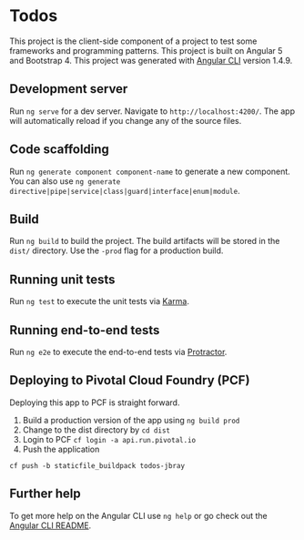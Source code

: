 # Todos

This project is the client-side component of a project to test some frameworks and programming patterns.  This project is built on Angular 5 and Bootstrap 4.  This project was generated with [Angular CLI](https://github.com/angular/angular-cli) version 1.4.9.

## Development server

Run `ng serve` for a dev server. Navigate to `http://localhost:4200/`. The app will automatically reload if you change any of the source files.

## Code scaffolding

Run `ng generate component component-name` to generate a new component. You can also use `ng generate directive|pipe|service|class|guard|interface|enum|module`.

## Build

Run `ng build` to build the project. The build artifacts will be stored in the `dist/` directory. Use the `-prod` flag for a production build.

## Running unit tests

Run `ng test` to execute the unit tests via [Karma](https://karma-runner.github.io).

## Running end-to-end tests

Run `ng e2e` to execute the end-to-end tests via [Protractor](http://www.protractortest.org/).

## Deploying to Pivotal Cloud Foundry (PCF)

Deploying this app to PCF is straight forward.
1.  Build a production version of the app using `ng build prod`
2.  Change to the dist directory by `cd dist`
3.  Login to PCF `cf login -a api.run.pivotal.io`
4.  Push the application
```
cf push -b staticfile_buildpack todos-jbray
```


## Further help

To get more help on the Angular CLI use `ng help` or go check out the [Angular CLI README](https://github.com/angular/angular-cli/blob/master/README.md).
